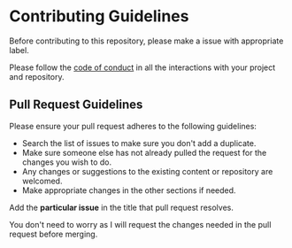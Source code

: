 # Contributing Guidelines

Before contributing to this repository, please make a issue with appropriate label.

Please follow the [code of conduct](https://github.com/Anmol-Baranwal/ToDo-List-WebApp/blob/main/CODE_OF_CONDUCT.md) in all the interactions with your project and repository.

## Pull Request Guidelines

Please ensure your pull request adheres to the following guidelines:
- Search the list of issues to make sure you don't add a duplicate.
- Make sure someone else has not already pulled the request for the changes you wish to do.
- Any changes or suggestions to the existing content or repository are welcomed.
- Make appropriate changes in the other sections if needed.

Add the **particular issue** in the title that pull request resolves.

You don't need to worry as I will request the changes needed in the pull request before merging. 

